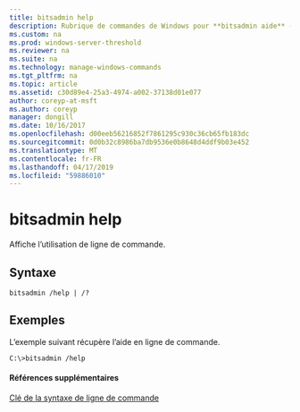 ```yaml
---
title: bitsadmin help
description: Rubrique de commandes de Windows pour **bitsadmin aide** -affiche l’utilisation de ligne de commande.
ms.custom: na
ms.prod: windows-server-threshold
ms.reviewer: na
ms.suite: na
ms.technology: manage-windows-commands
ms.tgt_pltfrm: na
ms.topic: article
ms.assetid: c30d89e4-25a3-4974-a002-37138d01e077
author: coreyp-at-msft
ms.author: coreyp
manager: dongill
ms.date: 10/16/2017
ms.openlocfilehash: d00eeb56216852f7861295c930c36cb65fb183dc
ms.sourcegitcommit: 0d0b32c8986ba7db9536e0b8648d4ddf9b03e452
ms.translationtype: MT
ms.contentlocale: fr-FR
ms.lasthandoff: 04/17/2019
ms.locfileid: "59886010"
---
```

# <a name="bitsadmin-help"></a>bitsadmin help



Affiche l’utilisation de ligne de commande.

## <a name="syntax"></a>Syntaxe

```
bitsadmin /help | /?
```

## <a name="BKMK_examples"></a>Exemples

L’exemple suivant récupère l’aide en ligne de commande.
```
C:\>bitsadmin /help
```

#### <a name="additional-references"></a>Références supplémentaires

[Clé de la syntaxe de ligne de commande](command-line-syntax-key.md)